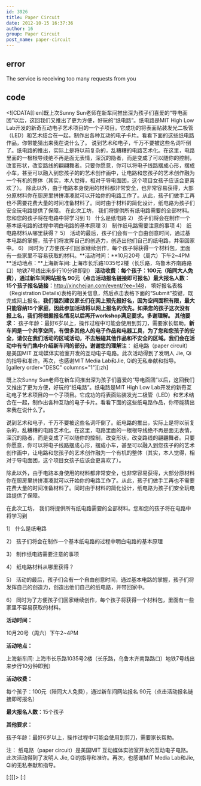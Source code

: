 ```yaml
---
id: 3926
title: Paper Circuit
date: 2012-10-15 16:37:36
author: 16
group: Paper Circuit
post_name: paper-circuit
---
```


## error
The service is receiving too many requests from you

## code
 <!\[CDATA\[\[:en\]既上次Sunny Sun老师在新车间推出深为孩子们喜爱的“导电面团”以后，这回我们又推出了更为方便，好玩的“纸电路”。纸电路是MIT High Low Lab开发的新奇互动电子艺术项目的一个子项目。它成功的将表面贴装发光二极管（LED）和艺术结合在一起，制作出各种互动的电子卡片。看看下面的这些纸电路作品，你带能猜出来我在说什么了。 说到艺术和电子，千万不要被这些名词吓倒了。纸电路的推出，实际上是将以前复杂的，乱糟糟的电路艺术化。在这里，电路里面的一根根导线绝不再是面无表情，深沉的隐者，而是变成了可以随你的控制，改变形状，改变路线的翩翩舞者。只要你愿意，你可以将电子线路摆成心形，摆成小车，甚至可以融入到您孩子的的艺术创作画中，让电路和您孩子的艺术创作融为一个有机的整体（其实，本人觉得，相对于导电面团，这个项目女孩子应该会更喜欢了）。 除此以外，由于电路本身使用的材料都非常安全，也非常容易获得，大部分原材料你在厨房里拼拼凑凑就可以开始你的电路工作了。从此，孩子们做手工再也不需要花费大量的时间准备材料了。同时由于材料的简化设计，纸电路为孩子们安全玩电路提供了保障。 在此次工坊， 我们将提供所有纸电路需要的全部材料。您和您的孩子将在电路中将学习到 1） 什么是纸电路 2） 孩子们将会在制作一个基本纸电路的过程中明白电路的基本原理 3） 制作纸电路需要注意的事项 4） 纸电路材料从哪里获得？ 5） 活动的最后，孩子们会有一个自由创意时间，通过基本电路的掌握，孩子们将发挥自己的创造力，创造出他们自己的纸电路，并带回家中。 6） 同时为了方便孩子们回家继续创作，每个孩子将获得一个材料包，里面有一些家里不容易获取的材料。**活动时间：**10月20号（周六）下午2\~4PM **活动地点：**上海新车间: 上海市长乐路1035号2楼（长乐路，乌鲁木齐南路路口）地铁7号线出来步行10分钟即到） **活动收费：**每个孩子：100元（陪同大人免费），通过新车间网站报名 90元（点击活动报名链接即可报名）**最大报名人数**：15个孩子**报名链接：**<http://xinchejian.com/event/?ee=148>， 填好报名表格（Registration Details)表格的相关信息，然后点击表格下面的“Submit"按键，既完成网上报名。**我们强烈建议家长们在网上预先报好名，因为空间面积有限，最大只能容纳15个家庭，因此参加活动将以网上报名的优先。如果您的孩子这次没有报上名，我们将根据报名情况以后再开workshop满足要求。多谢理解。** **其他要求：** 孩子年龄：最好6岁以上，操作过程中可能会使用到剪刀，需要家长帮助。**新车间是一个共享空间，有很多其他人的电子作品和电器工具，为了您和您孩子的安全，请仅在我们活动的区域活动，不去触碰其他作品和不安全的区域。我们会在活动中有专门集中介绍新车间的部分。谢谢您的理解**注： 纸电路（paper circuit）是美国MIT 互动媒体实验室开发的互动电子电路。此次活动得到了发明人 Jie, Qi的指导和准许。再次，也感谢MIT Media Lab和Jie, Qi的无私奉献和指导。 \[gallery order="DESC" columns="1"\]\[:zh\]

既上次Sunny Sun老师在新车间推出深为孩子们喜爱的“导电面团”以后，这回我们又推出了更为方便，好玩的“纸电路”。纸电路是MIT High Low Lab开发的新奇互动电子艺术项目的一个子项目。它成功的将表面贴装发光二极管（LED）和艺术结合在一起，制作出各种互动的电子卡片。看看下面的这些纸电路作品，你带能猜出来我在说什么了。

说到艺术和电子，千万不要被这些名词吓倒了。纸电路的推出，实际上是将以前复杂的，乱糟糟的电路艺术化。在这里，电路里面的一根根导线绝不再是面无表情，深沉的隐者，而是变成了可以随你的控制，改变形状，改变路线的翩翩舞者。只要你愿意，你可以将电子线路摆成心形，摆成小车，甚至可以融入到您孩子的的艺术创作画中，让电路和您孩子的艺术创作融为一个有机的整体（其实，本人觉得，相对于导电面团，这个项目女孩子应该会更喜欢了）。

除此以外，由于电路本身使用的材料都非常安全，也非常容易获得，大部分原材料你在厨房里拼拼凑凑就可以开始你的电路工作了。从此，孩子们做手工再也不需要花费大量的时间准备材料了。同时由于材料的简化设计，纸电路为孩子们安全玩电路提供了保障。

在此次工坊， 我们将提供所有纸电路需要的全部材料。您和您的孩子将在电路中将学习到

1） 什么是纸电路

2） 孩子们将会在制作一个基本纸电路的过程中明白电路的基本原理

3） 制作纸电路需要注意的事项

4） 纸电路材料从哪里获得？

5） 活动的最后，孩子们会有一个自由创意时间，通过基本电路的掌握，孩子们将发挥自己的创造力，创造出他们自己的纸电路，并带回家中。

6） 同时为了方便孩子们回家继续创作，每个孩子将获得一个材料包，里面有一些家里不容易获取的材料。

**活动时间：**

10月20号（周六）下午2\~4PM

**活动地点：**

上海新车间: 上海市长乐路1035号2楼（长乐路，乌鲁木齐南路路口）地铁7号线出来步行10分钟即到）

**活动收费：**

每个孩子：100元（陪同大人免费），通过新车间网站报名 90元（点击活动报名链接即可报名）

**最大报名人数**：15个孩子

**其他要求：**

孩子年龄：最好6岁以上，操作过程中可能会使用到剪刀，需要家长帮助。

注： 纸电路（paper circuit）是美国MIT 互动媒体实验室开发的互动电子电路。此次活动得到了发明人 Jie, Qi的指导和准许。再次，也感谢MIT Media Lab和Jie, Qi的无私奉献和指导。

\[:\]\]\]> \[:\]
